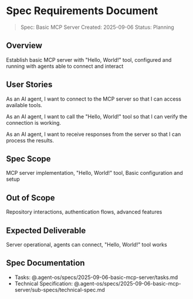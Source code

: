 # Spec Requirements Document

> Spec: Basic MCP Server
> Created: 2025-09-06
> Status: Planning

## Overview

Establish basic MCP server with "Hello, World!" tool, configured and running with agents able to connect and interact

## User Stories

As an AI agent, I want to connect to the MCP server so that I can access available tools.

As an AI agent, I want to call the "Hello, World!" tool so that I can verify the connection is working.

As an AI agent, I want to receive responses from the server so that I can process the results.

## Spec Scope

MCP server implementation, "Hello, World!" tool, Basic configuration and setup

## Out of Scope

Repository interactions, authentication flows, advanced features

## Expected Deliverable

Server operational, agents can connect, "Hello, World!" tool works

## Spec Documentation

- Tasks: @.agent-os/specs/2025-09-06-basic-mcp-server/tasks.md
- Technical Specification: @.agent-os/specs/2025-09-06-basic-mcp-server/sub-specs/technical-spec.md
